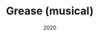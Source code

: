 ---
published: false
cancelled: COVID-19
layout: productions
title: Grease (musical)
date: 2020
image_credit: 
image_alt:
image_caption:
category: musical
Theatre: The Alhambra Theatre & Dining
Music: Jim Jacobs - wiki, Warren Casey - wiki
Lyrics: Jim Jacobs, Warren Casey
Book: Jim Jacobs, Warren Casey
showtimes: 
  - 2020-04-30 11:00:00
  - 2020-04-30 18:00:00
  - 2020-05-01 18:00:00
  - 2020-05-02 11:00:00
  - 2020-05-02 18:00:00
  - 2020-05-03 12:00:00
  - 2020-05-03 18:00:00
  - 2020-05-05 18:00:00
  - 2020-05-06 18:00:00
  - 2020-05-07 18:00:00
  - 2020-05-08 18:00:00
  - 2020-05-09 11:00:00
  - 2020-05-09 18:00:00
  - 2020-05-10 12:00:00
  - 2020-05-10 18:00:00
  - 2020-05-12 18:00:00
  - 2020-05-13 18:00:00
  - 2020-05-14 18:00:00
  - 2020-05-15 18:00:00
  - 2020-05-16 11:00:00
  - 2020-05-16 18:00:00
  - 2020-05-17 12:00:00
  - 2020-05-17 18:00:00
  - 2020-05-19 18:00:00
  - 2020-05-20 18:00:00
  - 2020-05-21 18:00:00
  - 2020-05-22 18:00:00
  - 2020-05-23 11:00:00
  - 2020-05-23 18:00:00
  - 2020-05-24 12:00:00
  - 2020-05-24 18:00:00
  - 2020-05-26 18:00:00
  - 2020-05-27 18:00:00
  - 2020-05-28 18:00:00
  - 2020-05-29 18:00:00
  - 2020-05-30 11:00:00
  - 2020-05-30 18:00:00
  - 2020-05-31 12:00:00
  - 2020-05-31 18:00:00
  - 2020-06-02 18:00:00
  - 2020-06-03 18:00:00
  - 2020-06-04 18:00:00
  - 2020-06-05 18:00:00
  - 2020-06-06 11:00:00
  - 2020-06-06 18:00:00
  - 2020-06-07 12:00:00
  - 2020-06-07 18:00:00
external_links:
  Alhambra Grease ♫ - Alhambra: https://www.alhambrajax.com/show/grease/
---